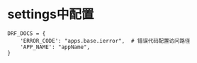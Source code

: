# settings中配置
```
DRF_DOCS = {
    'ERROR_CODE': "apps.base.ierror",  # 错误代码配置访问路径
    'APP_NAME': "appName",
}
```
